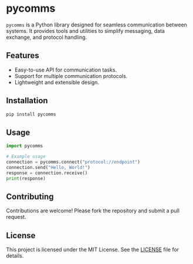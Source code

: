 # pycomms

`pycomms` is a Python library designed for seamless communication between systems. It provides tools and utilities to simplify messaging, data exchange, and protocol handling.

## Features

- Easy-to-use API for communication tasks.
- Support for multiple communication protocols.
- Lightweight and extensible design.

## Installation

```bash
pip install pycomms
```

## Usage

```python
import pycomms

# Example usage
connection = pycomms.connect("protocol://endpoint")
connection.send("Hello, World!")
response = connection.receive()
print(response)
```

## Contributing

Contributions are welcome! Please fork the repository and submit a pull request.

## License

This project is licensed under the MIT License. See the [LICENSE](LICENSE) file for details.